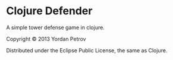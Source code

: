 Clojure Defender
================

A simple tower defense game in clojure.

<!--
# clojure-defender

FIXME: description

## Installation

Download from http://example.com/FIXME.

## Usage

FIXME: explanation

    $ java -jar clojure-defender-0.1.0-standalone.jar [args]

## Options

FIXME: listing of options this app accepts.

## Examples

...

### Bugs

...

### Any Other Sections
### That You Think
### Might be Useful

## License
-->

Copyright © 2013 Yordan Petrov

Distributed under the Eclipse Public License, the same as Clojure.
